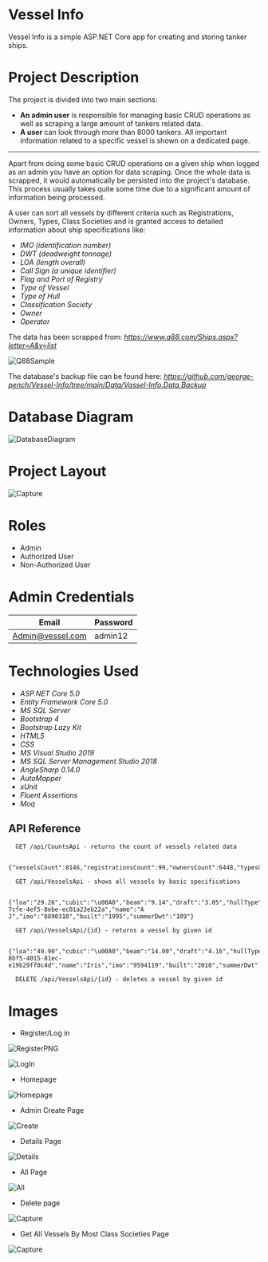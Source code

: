 # Vessel Info

Vessel Info is a simple ASP.NET Core app for creating and storing tanker ships. 

# Project Description

The project is divided into two main sections:
- **An admin user** is responsible for managing basic CRUD operations as well as scraping a large amount of tankers related data.
- **A user** can look through more than 8000 tankers. All important information related to a specific vessel is shown on a dedicated page.

---

Apart from doing some basic CRUD operations on a given ship when logged as an admin you have an option for data scraping. Once the whole data is scrapped, it would automatically be persisted into the project's database. This process usually takes quite some time due to a significant amount of information being processed. 

A user can sort all vessels by different criteria such as Registrations, Owners, Types, Class Societies and is granted access to detailed information about ship specifications like:

- *IMO (identification number)*
- *DWT (deadweight tonnage)*
- *LOA (length overall)*
- *Call Sign (a unique identifier)*
- *Flag and Port of Registry*
- *Type of Vessel*
- *Type of Hull*
- *Classification Society*
- *Owner*
- *Operator*

The data has been scrapped from: *https://www.q88.com/Ships.aspx?letter=A&v=list*

![Q88Sample](https://user-images.githubusercontent.com/97052397/199532689-5f47cf6e-6155-4a53-b998-5e805833418c.PNG)

The database's backup file can be found here: *https://github.com/george-pench/Vessel-Info/tree/main/Data/Vassel-Info.Data.Backup*

# Database Diagram

![DatabaseDiagram](https://user-images.githubusercontent.com/97052397/199499995-f137e550-b8e5-4967-9526-bf81d2422ad2.png)

# Project Layout

![Capture](https://user-images.githubusercontent.com/97052397/201772885-bfe3f210-897a-48b5-8d73-15be48f70c90.PNG)

# Roles

- Admin
- Authorized User
- Non-Authorized User

# Admin Credentials

| Email            | Password |
| ---------------- | -------- |
| Admin@vessel.com | admin12  |

# Technologies Used

- *ASP.NET Core 5.0*
- *Entity Framework Core 5.0*
- *MS SQL Server*
- *Bootstrap 4*
- *Bootstrap Lazy Kit*
- *HTML5*
- *CSS*
- *MS Visual Studio 2019*
- *MS SQL Server Management Studio 2018*
- *AngleSharp 0.14.0*
- *AutoMapper*
- *xUnit*
- *Fluent Assertions*
- *Moq*

## API Reference

```http
  GET /api/CountsApi - returns the count of vessels related data

  {"vesselsCount":8146,"registrationsCount":99,"ownersCount":6448,"typesCount":265,"classSocietiesCount":97,"operatorsCount":1531}
```

```http
  GET /api/VesselsApi - shows all vessels by basic specifications

  {"loa":"29.26","cubic":"\u00A0","beam":"9.14","draft":"3.05","hullType":"\u00A0","callSign":"WDI8684","id":"d7f5495a-7cfe-4ef5-8ebe-ec01a23eb22a","name":"A J","imo":"8890310","built":"1995","summerDwt":"109"}
```

```http
  GET /api/VesselsApi/{id} - returns a vessel by given id 

  {"loa":"49.90","cubic":"\u00A0","beam":"14.00","draft":"4.16","hullType":"DH","callSign":"5BMM5","id":"007d004e-8bf5-4015-81ec-e19b29ff0c4d","name":"Iris","imo":"9594119","built":"2010","summerDwt":"1,838"}
```

```http
  DELETE /api/VesselsApi/{id} - deletes a vessel by given id
```

# Images

- Register/Log in

![RegisterPNG](https://user-images.githubusercontent.com/97052397/199501388-3a6eb0ce-7d0e-42aa-b6d6-3a815af2f7e4.PNG)

![LogIn](https://user-images.githubusercontent.com/97052397/199501432-d67fafa2-9a79-495b-8fd9-4c9e077c9121.PNG)

- Homepage

![Homepage](https://user-images.githubusercontent.com/97052397/199531996-7245eb0d-23ff-4bfa-8458-99a84c3771df.PNG)

- Admin Create Page

![Create](https://user-images.githubusercontent.com/97052397/199533347-a8711fbd-c9ae-457a-8bba-4e4dd435b8d3.PNG)

- Details Page

![Details](https://user-images.githubusercontent.com/97052397/199534664-2ea33a93-7b9f-45a3-9077-d9cb5b1d5fc0.PNG)

- All Page

![All](https://user-images.githubusercontent.com/97052397/199534727-77a2903b-dfc8-4342-b3f3-f21dcc12a405.PNG)

- Delete page

![Capture](https://user-images.githubusercontent.com/97052397/200939915-9874372a-0002-4c02-bdbd-fa606af16e1e.PNG)

- Get All Vessels By Most Class Societies Page

![Capture](https://user-images.githubusercontent.com/97052397/209227085-a82bff74-875e-474a-9b25-2953728ac110.PNG)

